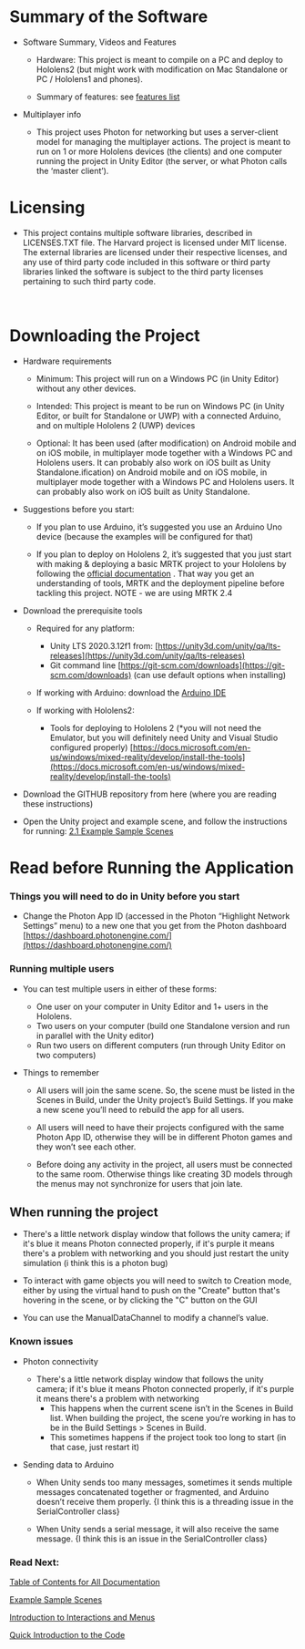# Summary of the Software

* Software Summary, Videos and Features
  
  * Hardware: This project is meant to compile on a PC and deploy to Hololens2 (but might work with modification on Mac Standalone or PC / Hololens1 and phones).
  
  * Summary of features: see [features list](https://github.com/shankar-r19/CYBS-MArkdown-files/blob/main/1.2.%20AR%20CYB%20Software%20Features.md)

* Multiplayer info
  
  * This project uses Photon for networking but uses a server-client model for managing the multiplayer actions. The project is meant to run on 1 or more Hololens devices (the clients) and one computer running the project in Unity Editor (the server, or what Photon calls the ‘master client’).

# Licensing

* This project contains multiple software libraries, described in LICENSES.TXT file. The Harvard project is licensed under MIT license. The external libraries are licensed under their respective licenses, and any use of third party code included in this software or third party libraries linked the software is subject to the third party licenses pertaining to such third party code.

</br>

# Downloading the Project

* Hardware requirements
  
  * Minimum: This project will run on a Windows PC (in Unity Editor) without any other devices.
  
  * Intended: This project is meant to be run on Windows PC (in Unity Editor, or built for Standalone or UWP) with a connected Arduino, and on multiple Hololens 2 (UWP) devices
  
  * Optional: It has been used (after modification) on Android mobile and on iOS mobile, in multiplayer mode together with a Windows PC and Hololens users. It can probably also work on iOS built as Unity Standalone.ification) on Android mobile and on iOS mobile, in multiplayer mode together with a Windows PC and Hololens users. It can probably also work on iOS built as Unity Standalone.

* Suggestions before you start:
  
  * If you plan to use Arduino, it’s suggested you use an Arduino Uno device (because the examples will be configured for that)
  
  * If you plan to deploy on Hololens 2, it’s suggested that you just start with making & deploying a basic MRTK project to your Hololens by following the  [official documentation](https://docs.microsoft.com/en-us/learn/paths/beginner-hololens-2-tutorials/) . That way you get an understanding of tools, MRTK and the deployment pipeline before tackling this project. NOTE - we are using MRTK 2.4

* Download the prerequisite tools
  
  * Required for any platform:
    
    * Unity LTS 2020.3.12f1 from: [https://unity3d.com/unity/qa/lts-releases](https://unity3d.com/unity/qa/lts-releases) 
    * Git command line [https://git-scm.com/downloads](https://git-scm.com/downloads) (can use default options when installing)
  
  * If working with Arduino: download the [Arduino IDE](https://www.arduino.cc/en/software)
  
  * If working with Hololens2:
    
    * Tools for deploying to Hololens 2 (*you will not need the Emulator, but you will definitely need Unity and Visual Studio configured properly) [https://docs.microsoft.com/en-us/windows/mixed-reality/develop/install-the-tools](https://docs.microsoft.com/en-us/windows/mixed-reality/develop/install-the-tools) 

* Download the GITHUB repository from here (where you are reading these instructions)

* Open the Unity project and example scene, and follow the instructions for running: [2.1 Example Sample Scenes](https://github.com/shankar-r19/CYBS-MArkdown-files/blob/main/2.1%20Sample%20Scenes.md)

# Read before Running the Application

### Things you will need to do in Unity before you start

* Change the Photon App ID (accessed in the Photon “Highlight Network Settings” menu) to a new one that you get from the Photon dashboard [https://dashboard.photonengine.com/](https://dashboard.photonengine.com/)

### Running multiple users

* You can test multiple users in either of these forms:
  
  * One user on your computer in Unity Editor and 1+ users in the Hololens.
  * Two users on your computer (build one Standalone version and run in parallel with the Unity editor)
  * Run two users on different computers (run through Unity Editor on two computers)

* Things to remember
  
  * All users will join the same scene. So, the scene must be listed in the Scenes in Build, under the Unity project’s Build Settings. If you make a new scene you’ll need to rebuild the app for all users.
  
  * All users will need to have their projects configured with the same Photon App ID, otherwise they will be in different Photon games and they won’t see each other. 
  
  * Before doing any activity in the project, all users must be connected to the same room. Otherwise things like creating 3D models through the menus may not synchronize for users that join late.

## When running the project

* There's a little network display window that follows the unity camera; if it's blue it means Photon connected properly, if it's purple it means there's a problem with networking and you should just restart the unity simulation (i think this is a photon bug)

* To interact with game objects you will need to switch to Creation mode, either by using the virtual hand to push on the "Create" button that's hovering in the scene, or by clicking the "C" button on the GUI

* You can use the ManualDataChannel to modify a channel’s value.

### Known issues

* Photon connectivity
  
  * There's a little network display window that follows the unity camera; if it's blue it means Photon connected properly, if it's purple it means there's a problem with networking
    * This happens when the current scene isn’t in the Scenes in Build list. When building the project, the scene you’re working in has to be in the Build Settings > Scenes in Build.
    * This sometimes happens if the project took too long to start (in that case, just restart it)

* Sending data to Arduino
  
  * When Unity sends too many messages, sometimes it sends multiple messages concatenated together or fragmented, and Arduino doesn’t receive them properly. {I think this is a threading issue in the SerialController class}
  
  * When Unity sends a serial message, it will also receive the same message. {I think this is an issue in the SerialController class}

### Read Next:

  [Table of Contents for All Documentation](https://github.com/shankar-r19/CYBS-MArkdown-files/blob/main/0.%20Documentation%20Table%20of%20Contents.md)

[Example Sample Scenes](https://github.com/shankar-r19/CYBS-MArkdown-files/blob/main/2.1%20Sample%20Scenes.md)

[Introduction to Interactions and Menus](https://github.com/shankar-r19/CYBS-MArkdown-files/blob/main/2.2.%20Intro%20to%20User%20Interactions%20and%20Menus.md)

[Quick Introduction to the Code](https://github.com/shankar-r19/CYBS-MArkdown-files/blob/main/3.0.%20Quick%20Introduction%20to%20the%20Code%20.md)
